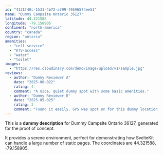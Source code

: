 ```yaml
---
id: "4131f40c-1531-4b72-a799-f9696574ee51"
name: "Dummy Campsite Ontario 36127"
latitude: 44.321588
longitude: -79.158905
continent: "north-america"
country: "canada"
region: "ontario"
amenities:
  - "cell-service"
  - "ATV-access"
  - "water"
  - "toilet"
images:
  - "https://res.cloudinary.com/demo/image/upload/v1/sample.jpg"
reviews:
  - author: "Dummy Reviewer A"
    date: "2025-08-022"
    rating: 4
    comment: "A nice, quiet dummy spot with some basic amenities."
  - author: "Dummy Reviewer B"
    date: "2025-05-025"
    rating: 2
    comment: "Found it easily. GPS was spot on for this dummy location."
---
```


This is a **dummy description** for Dummy Campsite Ontario 36127, generated for the proof of concept.

It provides a serene environment, perfect for demonstrating how SvelteKit can handle a large number of static pages. The coordinates are 44.321588, -79.158905.
